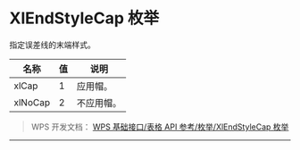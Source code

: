 # XlEndStyleCap 枚举

指定误差线的末端样式。

| 名称    | 值  | 说明       |
|---------|-----|------------|
| xlCap   | 1   | 应用帽。   |
| xlNoCap | 2   | 不应用帽。 |

> WPS 开发文档： [WPS 基础接口/表格 API 参考/枚举/XlEndStyleCap 枚举](https://qn.cache.wpscdn.cn/encs/doc/office_v19/topics/WPS%20%E5%9F%BA%E7%A1%80%E6%8E%A5%E5%8F%A3/%E8%A1%A8%E6%A0%BC%20API%20%E5%8F%82%E8%80%83/%E6%9E%9A%E4%B8%BE/XlEndStyleCap%20%E6%9E%9A%E4%B8%BE.html)

------------------------------------------------------------------------
